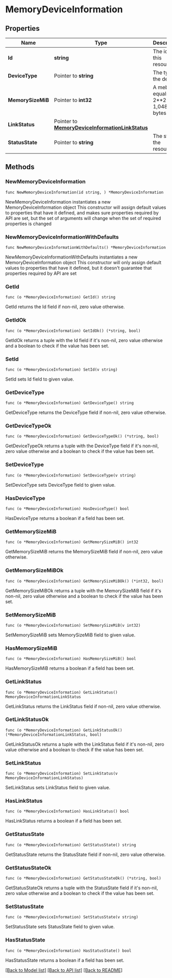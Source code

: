 # MemoryDeviceInformation

## Properties

Name | Type | Description | Notes
------------ | ------------- | ------------- | -------------
**Id** | **string** | The id of this resource | 
**DeviceType** | Pointer to **string** | The type of the device | [optional] 
**MemorySizeMiB** | Pointer to **int32** | A mebibyte equals 2**20 or 1,048,576 bytes. | [optional] 
**LinkStatus** | Pointer to [**MemoryDeviceInformationLinkStatus**](MemoryDeviceInformationLinkStatus.md) |  | [optional] 
**StatusState** | Pointer to **string** | The state of the resource | [optional] 

## Methods

### NewMemoryDeviceInformation

`func NewMemoryDeviceInformation(id string, ) *MemoryDeviceInformation`

NewMemoryDeviceInformation instantiates a new MemoryDeviceInformation object
This constructor will assign default values to properties that have it defined,
and makes sure properties required by API are set, but the set of arguments
will change when the set of required properties is changed

### NewMemoryDeviceInformationWithDefaults

`func NewMemoryDeviceInformationWithDefaults() *MemoryDeviceInformation`

NewMemoryDeviceInformationWithDefaults instantiates a new MemoryDeviceInformation object
This constructor will only assign default values to properties that have it defined,
but it doesn't guarantee that properties required by API are set

### GetId

`func (o *MemoryDeviceInformation) GetId() string`

GetId returns the Id field if non-nil, zero value otherwise.

### GetIdOk

`func (o *MemoryDeviceInformation) GetIdOk() (*string, bool)`

GetIdOk returns a tuple with the Id field if it's non-nil, zero value otherwise
and a boolean to check if the value has been set.

### SetId

`func (o *MemoryDeviceInformation) SetId(v string)`

SetId sets Id field to given value.


### GetDeviceType

`func (o *MemoryDeviceInformation) GetDeviceType() string`

GetDeviceType returns the DeviceType field if non-nil, zero value otherwise.

### GetDeviceTypeOk

`func (o *MemoryDeviceInformation) GetDeviceTypeOk() (*string, bool)`

GetDeviceTypeOk returns a tuple with the DeviceType field if it's non-nil, zero value otherwise
and a boolean to check if the value has been set.

### SetDeviceType

`func (o *MemoryDeviceInformation) SetDeviceType(v string)`

SetDeviceType sets DeviceType field to given value.

### HasDeviceType

`func (o *MemoryDeviceInformation) HasDeviceType() bool`

HasDeviceType returns a boolean if a field has been set.

### GetMemorySizeMiB

`func (o *MemoryDeviceInformation) GetMemorySizeMiB() int32`

GetMemorySizeMiB returns the MemorySizeMiB field if non-nil, zero value otherwise.

### GetMemorySizeMiBOk

`func (o *MemoryDeviceInformation) GetMemorySizeMiBOk() (*int32, bool)`

GetMemorySizeMiBOk returns a tuple with the MemorySizeMiB field if it's non-nil, zero value otherwise
and a boolean to check if the value has been set.

### SetMemorySizeMiB

`func (o *MemoryDeviceInformation) SetMemorySizeMiB(v int32)`

SetMemorySizeMiB sets MemorySizeMiB field to given value.

### HasMemorySizeMiB

`func (o *MemoryDeviceInformation) HasMemorySizeMiB() bool`

HasMemorySizeMiB returns a boolean if a field has been set.

### GetLinkStatus

`func (o *MemoryDeviceInformation) GetLinkStatus() MemoryDeviceInformationLinkStatus`

GetLinkStatus returns the LinkStatus field if non-nil, zero value otherwise.

### GetLinkStatusOk

`func (o *MemoryDeviceInformation) GetLinkStatusOk() (*MemoryDeviceInformationLinkStatus, bool)`

GetLinkStatusOk returns a tuple with the LinkStatus field if it's non-nil, zero value otherwise
and a boolean to check if the value has been set.

### SetLinkStatus

`func (o *MemoryDeviceInformation) SetLinkStatus(v MemoryDeviceInformationLinkStatus)`

SetLinkStatus sets LinkStatus field to given value.

### HasLinkStatus

`func (o *MemoryDeviceInformation) HasLinkStatus() bool`

HasLinkStatus returns a boolean if a field has been set.

### GetStatusState

`func (o *MemoryDeviceInformation) GetStatusState() string`

GetStatusState returns the StatusState field if non-nil, zero value otherwise.

### GetStatusStateOk

`func (o *MemoryDeviceInformation) GetStatusStateOk() (*string, bool)`

GetStatusStateOk returns a tuple with the StatusState field if it's non-nil, zero value otherwise
and a boolean to check if the value has been set.

### SetStatusState

`func (o *MemoryDeviceInformation) SetStatusState(v string)`

SetStatusState sets StatusState field to given value.

### HasStatusState

`func (o *MemoryDeviceInformation) HasStatusState() bool`

HasStatusState returns a boolean if a field has been set.


[[Back to Model list]](../README.md#documentation-for-models) [[Back to API list]](../README.md#documentation-for-api-endpoints) [[Back to README]](../README.md)



